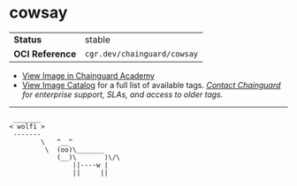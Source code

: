 <!--monopod:start-->
# cowsay
| | |
| - | - |
| **Status** | stable |
| **OCI Reference** | `cgr.dev/chainguard/cowsay` |


* [View Image in Chainguard Academy](https://edu.chainguard.dev/chainguard/chainguard-images/reference/cowsay/overview/)
* [View Image Catalog](https://console.enforce.dev/images/catalog) for a full list of available tags.
*[Contact Chainguard](https://www.chainguard.dev/chainguard-images) for enterprise support, SLAs, and access to older tags.*

---
<!--monopod:end-->

```
 _______
< wolfi >
 -------
        \   ^__^
         \  (oo)\_______
            (__)\       )\/\
                ||----w |
                ||     ||
```
